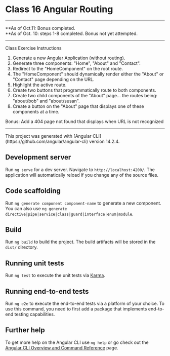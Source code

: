 # Class 16 Angular Routing
<hr>
**As of Oct.11: Bonus completed.
<br>
**As of Oct. 10: steps 1-8 completed. Bonus not yet attempted.
<hr>
Class Exercise Instructions
<ol>
<li>Generate a new Angular Application (without routing).</li>
<li>Generate three components: "Home", "About" and "Contact".</li>
<li>Redirect to the "HomeComponent" on the root route.</li>
<li>The "HomeComponent" should dynamically render either the "About" or "Contact" page depending on the URL.</li>
<li>Highlight the active route.</li>
<li>Create two buttons that programmatically route to both components.</li>
<li>Create two child components of the "About" page... the routes being: "about/bob" and "about/susan".</li>
<li>Create a button on the "About" page that displays one of these components at a time.</li>
</ol>
Bonus: Add a 404 page not found that displays when URL is not recognized
<hr>
This project was generated with [Angular CLI](https://github.com/angular/angular-cli) version 14.2.4.

## Development server

Run `ng serve` for a dev server. Navigate to `http://localhost:4200/`. The application will automatically reload if you change any of the source files.

## Code scaffolding

Run `ng generate component component-name` to generate a new component. You can also use `ng generate directive|pipe|service|class|guard|interface|enum|module`.

## Build

Run `ng build` to build the project. The build artifacts will be stored in the `dist/` directory.

## Running unit tests

Run `ng test` to execute the unit tests via [Karma](https://karma-runner.github.io).

## Running end-to-end tests

Run `ng e2e` to execute the end-to-end tests via a platform of your choice. To use this command, you need to first add a package that implements end-to-end testing capabilities.

## Further help

To get more help on the Angular CLI use `ng help` or go check out the [Angular CLI Overview and Command Reference](https://angular.io/cli) page.
